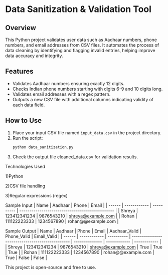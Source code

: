 # Data Sanitization & Validation Tool

## Overview
This Python project validates user data such as Aadhaar numbers, phone numbers, and email addresses from CSV files. It automates the process of data cleaning by identifying and flagging invalid entries, helping improve data accuracy and integrity.

## Features
- Validates Aadhaar numbers ensuring exactly 12 digits.  
- Checks Indian phone numbers starting with digits 6-9 and 10 digits long.  
- Validates email addresses with a regex pattern.  
- Outputs a new CSV file with additional columns indicating validity of each data field.

## How to Use
1. Place your input CSV file named `input_data.csv` in the project directory.  
2. Run the script:
   ```bash
   python data_sanitization.py

3. Check the output file cleaned_data.csv for validation results.

Technologies Used

1)Python

2)CSV file handling

3)Regular expressions (regex)

Sample Input
| Name   | Aadhaar      | Phone      | Email                                           |
| ------ | ------------ | ---------- | ----------------------------------------------- |
| Shreya | 123412341234 | 9876543210 | [shreya@example.com](mailto:shreya@example.com) |
| Rohan  | 111122223333 | 1234567890 | rohan@@example.com                              |

Sample Output
| Name   | Aadhaar      | Phone      | Email                                           | Aadhaar\_Valid | Phone\_Valid | Email\_Valid |
| ------ | ------------ | ---------- | ----------------------------------------------- | -------------- | ------------ | ------------ |
| Shreya | 123412341234 | 9876543210 | [shreya@example.com](mailto:shreya@example.com) | True           | True         | True         |
| Rohan  | 111122223333 | 1234567890 | rohan@@example.com                              | True           | False        | False        |

This project is open-source and free to use.
